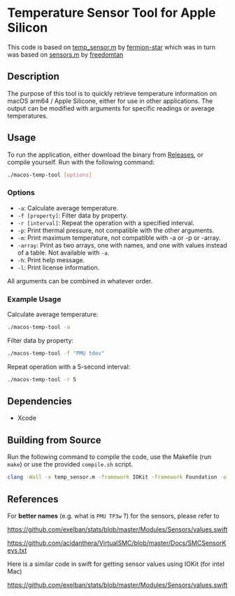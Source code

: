 # Temperature Sensor Tool for Apple Silicon
This code is based on [temp_sensor.m](https://github.com/fermion-star/apple_sensors/blob/master/temp_sensor.m) by [fermion-star](https://github.com/fermion-star) which was in turn was based on [sensors.m](https://github.com/freedomtan/sensors/blob/master/sensors/sensors.m) by [freedomtan](https://github.com/freedomtan)

## Description
The purpose of this tool is to quickly retrieve temperature information on macOS arm64 / Apple Silicone, either for use in other applications. The output can be modified with arguments for specific readings or average temperatures.

## Usage
To run the application, either download the binary from [Releases](https://github.com/Cliffback/macos-temp-tool/releases/latest), or compile yourself.
Run with the following command:
```bash
./macos-temp-tool [options]
```
### Options
- `-a`: Calculate average temperature.
- `-f [property]`: Filter data by property.
- `-r [interval]`: Repeat the operation with a specified interval.
- `-p`: Print thermal pressure, not compatible with the other arguments.
- `-m`: Print maximum temperature, not compatible with -a or -p or -array.
- `-array`: Print as two arrays, one with names, and one with values instead of a table. Not available with `-a`.
- `-h`: Print help message.
- `-l`: Print license information.

All arguments can be combined in whatever order.

### Example Usage
Calculate average temperature:
```bash
./macos-temp-tool -a
```
Filter data by property:
```bash
./macos-temp-tool -f "PMU tdev"
```
Repeat operation with a 5-second interval:

```bash
./macos-temp-tool -r 5
```
## Dependencies
- Xcode

## Building from Source

Run the following command to compile the code, use the Makefile (run `make`) or use the provided `compile.sh` script.
```bash
clang -Wall -v temp_sensor.m -framework IOKit -framework Foundation -o macos-temp-tool
```

## References

For **better names** (e.g. what is `PMU TP3w` ?) for the sensors, please refer to

https://github.com/exelban/stats/blob/master/Modules/Sensors/values.swift

https://github.com/acidanthera/VirtualSMC/blob/master/Docs/SMCSensorKeys.txt

Here is a similar code in swift for getting sensor values using IOKit (for intel Mac)

https://github.com/exelban/stats/blob/master/Modules/Sensors/values.swift
